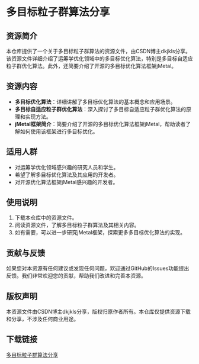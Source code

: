 # 多目标粒子群算法分享

## 资源简介

本仓库提供了一个关于多目标粒子群算法的资源文件，由CSDN博主dkjkls分享。该资源文件详细介绍了运筹学优化领域中的多目标优化算法，特别是多目标自适应粒子群优化算法。此外，还简要介绍了开源的多目标优化算法框架jMetal。

## 资源内容

- **多目标优化算法**：详细讲解了多目标优化算法的基本概念和应用场景。
- **多目标自适应粒子群优化算法**：深入探讨了多目标自适应粒子群优化算法的原理和实现方法。
- **jMetal框架简介**：简要介绍了开源的多目标优化算法框架jMetal，帮助读者了解如何使用该框架进行多目标优化。

## 适用人群

- 对运筹学优化领域感兴趣的研究人员和学生。
- 希望了解多目标优化算法及其应用的开发者。
- 对开源优化算法框架jMetal感兴趣的开发者。

## 使用说明

1. 下载本仓库中的资源文件。
2. 阅读资源文件，了解多目标粒子群算法及其相关内容。
3. 如有需要，可以进一步研究jMetal框架，探索更多多目标优化算法的实现。

## 贡献与反馈

如果您对本资源有任何建议或发现任何问题，欢迎通过GitHub的Issues功能提出反馈。我们非常欢迎您的贡献，帮助我们改进和完善本资源。

## 版权声明

本资源文件由CSDN博主dkjkls分享，版权归原作者所有。本仓库仅提供资源下载和分享，不涉及任何商业用途。

## 下载链接

[多目标粒子群算法分享](https://pan.quark.cn/s/ea2f849e7859)